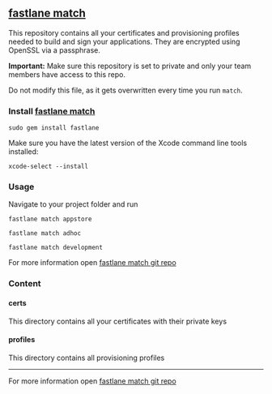 ## [fastlane match](https://github.com/fastlane/fastlane/tree/master/match#readme)

This repository contains all your certificates and provisioning profiles needed to build and sign your applications. They are encrypted using OpenSSL via a passphrase.

**Important:** Make sure this repository is set to private and only your team members have access to this repo.

Do not modify this file, as it gets overwritten every time you run `match`.

### Install [fastlane match](https://github.com/fastlane/fastlane/tree/master/match#readme)

```
sudo gem install fastlane
```

Make sure you have the latest version of the Xcode command line tools installed:

```
xcode-select --install
```

### Usage

Navigate to your project folder and run

```
fastlane match appstore
```
```
fastlane match adhoc
```
```
fastlane match development
```

For more information open [fastlane match git repo](https://github.com/fastlane/fastlane/tree/master/match#readme)

### Content

#### certs

This directory contains all your certificates with their private keys

#### profiles

This directory contains all provisioning profiles

------------------------------------

For more information open [fastlane match git repo](https://github.com/fastlane/fastlane/tree/master/match#readme)
